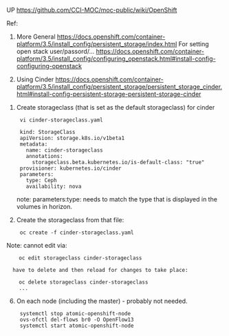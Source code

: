 UP <https://github.com/CCI-MOC/moc-public/wiki/OpenShift>

Ref:
1) More General <https://docs.openshift.com/container-platform/3.5/install_config/persistent_storage/index.html>
   For setting open stack user/passord/... <https://docs.openshift.com/container-platform/3.5/install_config/configuring_openstack.html#install-config-configuring-openstack>

2) Using Cinder <https://docs.openshift.com/container-platform/3.5/install_config/persistent_storage/persistent_storage_cinder.html#install-config-persistent-storage-persistent-storage-cinder>


1. Create storageclass (that is set as the default storageclass) for cinder

        vi cinder-storageclass.yaml

        kind: StorageClass
        apiVersion: storage.k8s.io/v1beta1
        metadata:
          name: cinder-storageclass
          annotations:
            storageclass.beta.kubernetes.io/is-default-class: "true"
        provisioner: kubernetes.io/cinder
        parameters:
          type: Ceph
          availability: nova


    note: parameters:type: needs to match the type that is displayed in the volumes in horizon.

2. Create the storageclass from that file: 

        oc create -f cinder-storageclass.yaml

  Note: cannot edit via:

        oc edit storageclass cinder-storageclass

      have to delete and then reload for changes to take place:

        oc delete storageclass cinder-storageclass
        ...
 
6. On each node (including the master) - probably not needed.

        systemctl stop atomic-openshift-node
        ovs-ofctl del-flows br0 -O OpenFlow13
        systemctl start atomic-openshift-node